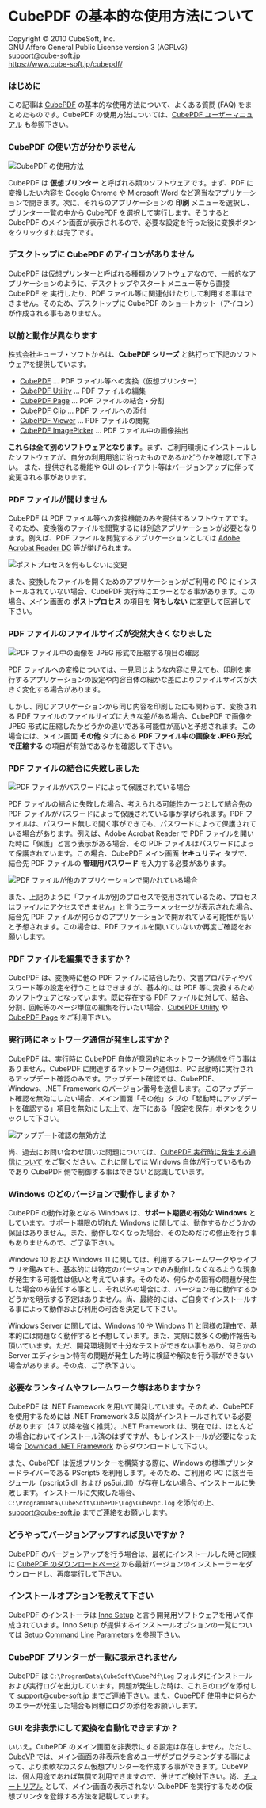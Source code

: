 CubePDF の基本的な使用方法について
====

Copyright © 2010 CubeSoft, Inc.  
GNU Affero General Public License version 3 (AGPLv3)  
support@cube-soft.jp  
https://www.cube-soft.jp/cubepdf/

### はじめに

この記事は [CubePDF](https://www.cube-soft.jp/cubepdf/) の基本的な使用方法について、よくある質問 (FAQ) をまとめたものです。CubePDF の使用方法については、[CubePDF ユーザーマニュアル](https://docs.cube-soft.jp/entry/cubepdf) も参照下さい。

### CubePDF の使い方が分かりません

![CubePDF の使用方法](https://raw.githubusercontent.com/cube-soft/Cube.Assets/master/cubepdf/overview.ja.png)

CubePDF は **仮想プリンター** と呼ばれる類のソフトウェアです。まず、PDF に変換したい内容を Google Chrome や Microsoft Word など適当なアプリケーションで開きます。次に、それらのアプリケーションの **印刷** メニューを選択し、プリンター一覧の中から CubePDF を選択して実行します。そうすると CubePDF のメイン画面が表示されるので、必要な設定を行った後に変換ボタンをクリックすれば完了です。

### デスクトップに CubePDF のアイコンがありません

CubePDF は仮想プリンターと呼ばれる種類のソフトウェアなので、一般的なアプリケーションのように、デスクトップやスタートメニュー等から直接 CubePDF を 実行したり、PDF ファイル等に関連付けたりして利用する事はできません。そのため、デスクトップに CubePDF のショートカット（アイコン）が作成される事もありません。

### 以前と動作が異なります

株式会社キューブ・ソフトからは、**CubePDF シリーズ** と銘打って下記のソフトウェアを提供しています。

* [CubePDF](https://www.cube-soft.jp/cubepdf/) ... PDF ファイル等への変換（仮想プリンター）
* [CubePDF Utility](https://www.cube-soft.jp/cubepdfutility/) ... PDF ファイルの編集
* [CubePDF Page](https://www.cube-soft.jp/cubepdfpage/) ... PDF ファイルの結合・分割
* [CubePDF Clip](https://clown.cube-soft.jp/entry/2017/03/24/cubepdf-clip-1.0.0) ... PDF ファイルへの添付
* [CubePDF Viewer](https://www.cube-soft.jp/cubepdfviewer/) ... PDF ファイルの閲覧
* [CubePDF ImagePicker](https://www.cube-soft.jp/cubepdfimagepicker/) ... PDF ファイル中の画像抽出

**これらは全て別のソフトウェアとなります**。まず、ご利用環境にインストールしたソフトウェアが、自分の利用用途に沿ったものであるかどうかを確認して下さい。
また、提供される機能や GUI のレイアウト等はバージョンアップに伴って変更される事があります。

### PDF ファイルが開けません

CubePDF は PDF ファイル等への変換機能のみを提供するソフトウェアです。そのため、変換後のファイルを閲覧するには別途アプリケーションが必要となります。例えば、PDF ファイルを閲覧するアプリケーションとしては [Adobe Acrobat Reader DC](https://get.adobe.com/jp/reader/) 等が挙げられます。

![ポストプロセスを何もしないに変更](https://raw.githubusercontent.com/cube-soft/Cube.Assets/master/cubepdf/doc/v1/ja/faq-postprocess.png)

また、変換したファイルを開くためのアプリケーションがご利用の PC にインストールされていない場合、CubePDF 実行時にエラーとなる事があります。この場合、メイン画面の **ポストプロセス** の項目を **何もしない** に変更して回避して下さい。

### PDF ファイルのファイルサイズが突然大きくなりました

![PDF ファイル中の画像を JPEG 形式で圧縮する項目の確認](https://raw.githubusercontent.com/cube-soft/Cube.Assets/master/cubepdf/doc/v1/ja/faq-filesize.png)

PDF ファイルへの変換については、一見同じような内容に見えても、印刷を実行するアプリケーションの設定や内容自体の細かな差によりファイルサイズが大きく変化する場合があります。

しかし、同じアプリケーションから同じ内容を印刷したにも関わらず、変換される PDF ファイルのファイルサイズに大きな差がある場合、CubePDF で画像を JPEG 形式に圧縮したかどうかの違いである可能性が高いと予想されます。この場合には、メイン画面 **その他** タブにある **PDF ファイル中の画像を JPEG 形式で圧縮する** の項目が有効であるかを確認して下さい。

### PDF ファイルの結合に失敗しました

![PDF ファイルがパスワードによって保護されている場合](https://raw.githubusercontent.com/cube-soft/Cube.Assets/master/cubepdf/doc/v1/ja/faq-security-01.png)

PDF ファイルの結合に失敗した場合、考えられる可能性の一つとして結合先の PDF ファイルがパスワードによって保護されている事が挙げられます。PDF ファイルは、パスワード無しで開く事ができても、パスワードによって保護されている場合があります。例えば、Adobe Acrobat Reader で PDF ファイルを開いた時に「保護」と言う表示がある場合、その PDF ファイルはパスワードによって保護されています。この場合、CubePDF メイン画面 **セキュリティ** タブで、結合先 PDF ファイルの **管理用パスワード** を入力する必要があります。

![PDF ファイルが他のアプリケーションで開かれている場合](https://raw.githubusercontent.com/cube-soft/Cube.Assets/master/cubepdf/doc/v1/ja/faq-security-02.png)

また、上記のように「ファイルが別のプロセスで使用されているため、プロセスはファイルにアクセスできません」と言うエラーメッセージが表示された場合、結合先 PDF ファイルが何らかのアプリケーションで開かれている可能性が高いと予想されます。この場合は、PDF ファイルを開いていないか再度ご確認をお願いします。

### PDF ファイルを編集できますか？

CubePDF は、変換時に他の PDF ファイルに結合したり、文書プロパティやパスワード等の設定を行うことはできますが、基本的には PDF 等に変換するためのソフトウェアとなっています。既に存在する PDF ファイルに対して、結合、分割、回転等のページ単位の編集を行いたい場合、[CubePDF Utility](https://www.cube-soft.jp/cubepdfutility/) や [CubePDF Page](https://www.cube-soft.jp/cubepdfpage/) をご利用下さい。

### 実行時にネットワーク通信が発生しますか？

CubePDF は、実行時に CubePDF 自体が意図的にネットワーク通信を行う事はありません。CubePDF に関連するネットワーク通信は、PC 起動時に実行されるアップデート確認のみです。アップデート確認では、CubePDF、Windows、.NET Framework のバージョン番号を送信します。このアップデート確認を無効にしたい場合、メイン画面「その他」タブの「起動時にアップデートを確認する」項目を無効にした上で、左下にある「設定を保存」ボタンをクリックして下さい。

![アップデート確認の無効方法](https://raw.githubusercontent.com/cube-soft/Cube.Assets/master/cubepdf/doc/v1/ja/faq-network.png)

尚、過去にお問い合わせ頂いた問題については、[CubePDF 実行時に発生する通信について](https://clown.cube-soft.jp/entry/2011/10/26/upnp) をご覧ください。これに関しては Windows 自体が行っているものであり CubePDF 側で制御する事はできないと認識しています。

### Windows のどのバージョンで動作しますか？

CubePDF の動作対象となる Windows は、**サポート期限の有効な Windows** としています。サポート期限の切れた Windows に関しては、動作するかどうかの保証はありません。また、動作しなくなった場合、そのためだけの修正を行う事もありませんので、ご了承下さい。

Windows 10 および Windows 11 に関しては、利用するフレームワークやライブラリを鑑みても、基本的には特定のバージョンでのみ動作しなくなるような現象が発生する可能性は低いと考えています。そのため、何らかの固有の問題が発生した場合のみ告知する事とし、それ以外の場合には、バージョン毎に動作するかどうかを明示する予定はありません。尚、最終的には、ご自身でインストールする事によって動作および利用の可否を決定して下さい。

Windows Server に関しては、Windows 10 や Windows 11 と同様の理由で、基本的には問題なく動作すると予想しています。また、実際に数多くの動作報告も頂いています。ただ、開発環境側で十分なテストができない事もあり、何らかの Server エディション特有の問題が発生した時に検証や解決を行う事ができない場合があります。その点、ご了承下さい。

### 必要なランタイムやフレームワーク等はありますか？

CubePDF は .NET Framework を用いて開発しています。そのため、CubePDF を使用するためには .NET Framework 3.5 以降がインストールされている必要があります（4.7 以降を強く推奨）。.NET Framework は、現在では、ほとんどの場合においてインストール済のはずですが、もしインストールが必要になった場合 [Download .NET Framework](https://dotnet.microsoft.com/download/dotnet-framework) からダウンロードして下さい。

また、CubePDF は仮想プリンターを構築する際に、Windows の標準プリンタードライバーである PScript5 を利用します。そのため、ご利用の PC に該当モジュール（pscript5.dll および ps5ui.dll）が存在しない場合、インストールに失敗します。インストールに失敗した場合、```C:\ProgramData\CubeSoft\CubePDF\Log\CubeVpc.log``` を添付の上、support@cube-soft.jp までご連絡をお願いします。

### どうやってバージョンアップすれば良いですか？

CubePDF のバージョンアップを行う場合は、最初にインストールした時と同様に [CubePDF のダウンロードページ](https://www.cube-soft.jp/cubepdf/) から最新バージョンのインストーラーをダウンロードし、再度実行して下さい。

### インストールオプションを教えて下さい

CubePDF のインストーラは [Inno Setup](http://www.jrsoftware.org/isinfo.php) と言う開発用ソフトウェアを用いて作成されています。Inno Setup が提供するインストールオプションの一覧については [Setup Command Line Parameters](http://www.jrsoftware.org/ishelp/index.php?topic=setupcmdline) を参照下さい。

### CubePDF プリンターが一覧に表示されません

CubePDF は ```C:\ProgramData\CubeSoft\CubePdf\Log``` フォルダにインストールおよび実行ログを出力しています。問題が発生した時は、これらのログを添付して support@cube-soft.jp までご連絡下さい。また、CubePDF 使用中に何らかのエラーが発生した場合も同様にログの添付をお願いします。

### GUI を非表示にして変換を自動化できますか？

いいえ。CubePDF のメイン画面を非表示にする設定は存在しません。ただし、[CubeVP](https://www.cube-soft.jp/cubevp/) では、メイン画面の非表示を含めユーザがプログラミングする事によって、より柔軟なカスタム仮想プリンターを作成する事ができます。CubeVP は、個人用途であれば無償で利用できますので、併せてご検討下さい。尚、[チュートリアル](https://clown.cube-soft.jp/entry/cubevp/tutorial) として、メイン画面の表示されない CubePDF を実行するための仮想プリンタを登録する方法を記載しています。